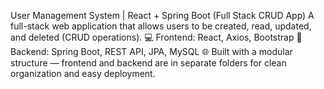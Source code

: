 User Management System | React + Spring Boot (Full Stack CRUD App)  A full-stack web application that allows users to be created, read, updated, and deleted (CRUD operations).  💻 Frontend: React, Axios, Bootstrap  🚀 Backend: Spring Boot, REST API, JPA, MySQL  🌐 Built with a modular structure — frontend and backend are in separate folders for clean organization and easy deployment.
